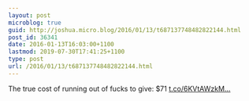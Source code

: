 ```yaml
---
layout: post
microblog: true
guid: http://joshua.micro.blog/2016/01/13/t687137748482822144.html
post_id: 36341
date: 2016-01-13T16:03:00+1100
lastmod: 2019-07-30T17:41:25+1100
type: post
url: /2016/01/13/t687137748482822144.html
---
```

The true cost of running out of fucks to give: $71 [t.co/6KVtAWzkM...](https://t.co/6KVtAWzkMl)
